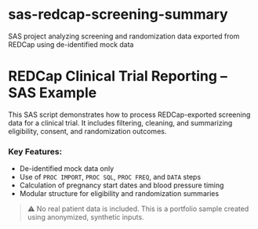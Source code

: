 # sas-redcap-screening-summary
SAS project analyzing screening and randomization data exported from REDCap using de-identified mock data

# REDCap Clinical Trial Reporting – SAS Example

This SAS script demonstrates how to process REDCap-exported screening data for a clinical trial. It includes filtering, cleaning, and summarizing eligibility, consent, and randomization outcomes.

### Key Features:
- De-identified mock data only
- Use of `PROC IMPORT`, `PROC SQL`, `PROC FREQ`, and `DATA` steps
- Calculation of pregnancy start dates and blood pressure timing
- Modular structure for eligibility and randomization summaries

> ⚠️ No real patient data is included. This is a portfolio sample created using anonymized, synthetic inputs.


